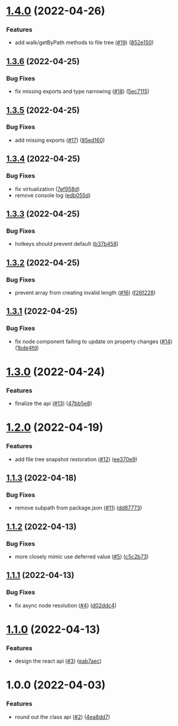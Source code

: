 # [1.4.0](https://github.com/jaredLunde/exploration/compare/v1.3.6...v1.4.0) (2022-04-26)


### Features

* add walk/getByPath methods to file tree ([#19](https://github.com/jaredLunde/exploration/issues/19)) ([852e150](https://github.com/jaredLunde/exploration/commit/852e1501e658ac22c80b36a4454d3e68e60316ac))

## [1.3.6](https://github.com/jaredLunde/exploration/compare/v1.3.5...v1.3.6) (2022-04-25)


### Bug Fixes

* fix missing exports and type narrowing ([#18](https://github.com/jaredLunde/exploration/issues/18)) ([5ec7115](https://github.com/jaredLunde/exploration/commit/5ec711523b87d453324df7ed541ac71efc4e9261))

## [1.3.5](https://github.com/jaredLunde/exploration/compare/v1.3.4...v1.3.5) (2022-04-25)


### Bug Fixes

* add missing exports ([#17](https://github.com/jaredLunde/exploration/issues/17)) ([85ed160](https://github.com/jaredLunde/exploration/commit/85ed160aa805f502e06aa2c0655c70e4ae3a3023))

## [1.3.4](https://github.com/jaredLunde/exploration/compare/v1.3.3...v1.3.4) (2022-04-25)


### Bug Fixes

* fix virtualization ([7ef958d](https://github.com/jaredLunde/exploration/commit/7ef958d3df7b432383a8e906abc8c85190084421))
* remove console log ([edb055d](https://github.com/jaredLunde/exploration/commit/edb055d3eb14994965e8f93b6adad186ded364d9))

## [1.3.3](https://github.com/jaredLunde/exploration/compare/v1.3.2...v1.3.3) (2022-04-25)


### Bug Fixes

* hotkeys should prevent default ([b37b458](https://github.com/jaredLunde/exploration/commit/b37b458cf945deb564b9f1d970245874c1975793))

## [1.3.2](https://github.com/jaredLunde/exploration/compare/v1.3.1...v1.3.2) (2022-04-25)


### Bug Fixes

* prevent array from creating invalid length ([#16](https://github.com/jaredLunde/exploration/issues/16)) ([f26f228](https://github.com/jaredLunde/exploration/commit/f26f22828aed60a5e7e386dd2270b9b227766605))

## [1.3.1](https://github.com/jaredLunde/exploration/compare/v1.3.0...v1.3.1) (2022-04-25)


### Bug Fixes

* fix node component failing to update on property changes ([#14](https://github.com/jaredLunde/exploration/issues/14)) ([1bde4fd](https://github.com/jaredLunde/exploration/commit/1bde4fd0fc99bb8b8287dab6b6ac84e82da58612))

# [1.3.0](https://github.com/jaredLunde/exploration/compare/v1.2.0...v1.3.0) (2022-04-24)


### Features

* finalize the api ([#13](https://github.com/jaredLunde/exploration/issues/13)) ([47bb5e8](https://github.com/jaredLunde/exploration/commit/47bb5e8b6d51f8559493de136f6c42845d158bd7))

# [1.2.0](https://github.com/jaredLunde/exploration/compare/v1.1.3...v1.2.0) (2022-04-19)

### Features

- add file tree snapshot restoration ([#12](https://github.com/jaredLunde/exploration/issues/12)) ([ee370e9](https://github.com/jaredLunde/exploration/commit/ee370e900fe13ab4813831b8a53d87e60deba099))

## [1.1.3](https://github.com/jaredLunde/exploration/compare/v1.1.2...v1.1.3) (2022-04-18)

### Bug Fixes

- remove subpath from package.json ([#11](https://github.com/jaredLunde/exploration/issues/11)) ([dd87773](https://github.com/jaredLunde/exploration/commit/dd87773b3c0f7c85cb732f8a91bbbd7fc96d0366))

## [1.1.2](https://github.com/jaredLunde/exploration/compare/v1.1.1...v1.1.2) (2022-04-13)

### Bug Fixes

- more closely mimic use deferred value ([#5](https://github.com/jaredLunde/exploration/issues/5)) ([c5c2b73](https://github.com/jaredLunde/exploration/commit/c5c2b73e8ab21abdafa1a6468c59ca4fc69c57dc))

## [1.1.1](https://github.com/jaredLunde/exploration/compare/v1.1.0...v1.1.1) (2022-04-13)

### Bug Fixes

- fix async node resolution ([#4](https://github.com/jaredLunde/exploration/issues/4)) ([d02ddc4](https://github.com/jaredLunde/exploration/commit/d02ddc4d7c3b227036288d26167f1797c3a5865b))

# [1.1.0](https://github.com/jaredLunde/exploration/compare/v1.0.0...v1.1.0) (2022-04-13)

### Features

- design the react api ([#3](https://github.com/jaredLunde/exploration/issues/3)) ([eab7aec](https://github.com/jaredLunde/exploration/commit/eab7aec69ab0c32a8d46071e5de89253721543f1))

# 1.0.0 (2022-04-03)

### Features

- round out the class api ([#2](https://github.com/jaredLunde/exploration/issues/2)) ([4ea8dd7](https://github.com/jaredLunde/exploration/commit/4ea8dd7548c609b3da199c929d724e5e51623e7c))

